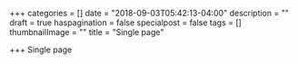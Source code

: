 +++
categories = []
date = "2018-09-03T05:42:13-04:00"
description = ""
draft = true
haspagination = false
specialpost = false
tags = []
thumbnailImage = ""
title = "Single page"

+++
Single page 